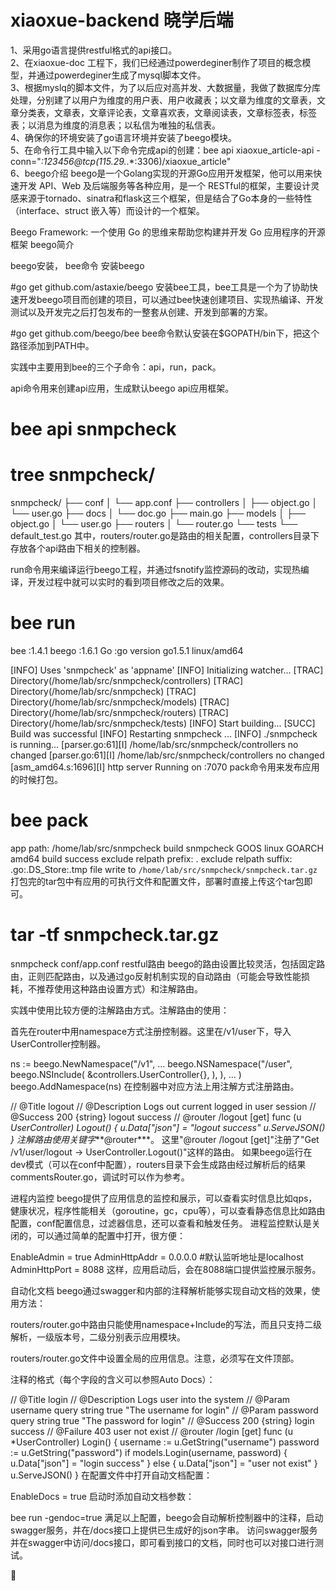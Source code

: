 # xiaoxue-backend 晓学后端  
1、采用go语言提供restful格式的api接口。    
2、在xiaoxue-doc 工程下，我们已经通过powerdeginer制作了项目的概念模型，并通过powerdeginer生成了mysql脚本文件。    
3、根据myslq的脚本文件，为了以后应对高并发、大数据量，我做了数据库分库处理，分别建了以用户为维度的用户表、用户收藏表；以文章为维度的文章表，文章分类表，文章表，文章评论表，文章喜欢表，文章阅读表，文章标签表，标签表；以消息为维度的消息表；以私信为唯独的私信表。   
4、确保你的环境安装了go语言环境并安装了beego模块。   
5、在命令行工具中输入以下命令完成api的创建：bee api xiaoxue_article-api -conn="*:123456@tcp(115.29.*.*:3306)/xiaoxue_article"   
6、beego介绍
beego是一个Golang实现的开源Go应用开发框架，他可以用来快速开发 API、Web 及后端服务等各种应用，是一个 RESTful的框架，主要设计灵感来源于tornado、sinatra和flask这三个框架，但是结合了Go本身的一些特性（interface、struct 嵌入等）而设计的一个框架。

Beego Framework:
一个使用 Go 的思维来帮助您构建并开发 Go 应用程序的开源框架
beego简介

beego安装， bee命令
安装beego

#go get github.com/astaxie/beego
安装bee工具，bee工具是一个为了协助快速开发beego项目而创建的项目，可以通过bee快速创建项目、实现热编译、开发测试以及开发完之后打包发布的一整套从创建、开发到部署的方案。

#go get github.com/beego/bee
bee命令默认安装在$GOPATH/bin下，把这个路径添加到PATH中。

实践中主要用到bee的三个子命令：api，run，pack。

api命令用来创建api应用，生成默认beego api应用框架。

# bee api snmpcheck
# tree snmpcheck/
snmpcheck/
├── conf
│   └── app.conf
├── controllers
│   ├── object.go
│   └── user.go
├── docs
│   └── doc.go
├── main.go
├── models
│   ├── object.go
│   └── user.go
├── routers
│   └── router.go
└── tests
└── default_test.go
其中，routers/router.go是路由的相关配置，controllers目录下存放各个api路由下相关的控制器。

run命令用来编译运行beego工程，并通过fsnotify监控源码的改动，实现热编译，开发过程中就可以实时的看到项目修改之后的效果。

# bee run
bee   :1.4.1
beego :1.6.1
Go    :go version go1.5.1 linux/amd64

[INFO] Uses 'snmpcheck' as 'appname'
[INFO] Initializing watcher...
[TRAC] Directory(/home/lab/src/snmpcheck/controllers)
[TRAC] Directory(/home/lab/src/snmpcheck)
[TRAC] Directory(/home/lab/src/snmpcheck/models)
[TRAC] Directory(/home/lab/src/snmpcheck/routers)
[TRAC] Directory(/home/lab/src/snmpcheck/tests)
[INFO] Start building...
[SUCC] Build was successful
[INFO] Restarting snmpcheck ...
[INFO] ./snmpcheck is running...
[parser.go:61][I] /home/lab/src/snmpcheck/controllers no changed 
[parser.go:61][I] /home/lab/src/snmpcheck/controllers no changed 
[asm_amd64.s:1696][I] http server Running on :7070
pack命令用来发布应用的时候打包。

# bee pack
app path: /home/lab/src/snmpcheck
build snmpcheck
GOOS linux GOARCH amd64
build success
exclude relpath prefix: .
exclude relpath suffix: .go:.DS_Store:.tmp
file write to `/home/lab/src/snmpcheck/snmpcheck.tar.gz`
打包完的tar包中有应用的可执行文件和配置文件，部署时直接上传这个tar包即可。

# tar -tf snmpcheck.tar.gz 
snmpcheck
conf/app.conf
restful路由
beego的路由设置比较灵活，包括固定路由，正则匹配路由，以及通过go反射机制实现的自动路由（可能会导致性能损耗，不推荐使用这种路由设置方式）和注解路由。

实践中使用比较方便的注解路由方式。注解路由的使用：

首先在router中用namespace方式注册控制器。这里在/v1/user下，导入UserController控制器。

ns := beego.NewNamespace("/v1",
    ...
    beego.NSNamespace("/user",
        beego.NSInclude(
            &controllers.UserController{},
        ),
    ),
    ...
)
beego.AddNamespace(ns)
在控制器中对应方法上用注解方式注册路由。

// @Title logout
// @Description Logs out current logged in user session
// @Success 200 {string} logout success
// @router /logout [get]
func (u *UserController) Logout() {
    u.Data["json"] = "logout success"
    u.ServeJSON()
}
注解路由使用关键字***@router***。
这里"@router /logout [get]"注册了"Get /v1/user/logout -> UserController.Logout()"这样的路由。
如果beego运行在dev模式（可以在conf中配置），routers目录下会生成路由经过解析后的结果commentsRouter.go，调试时可以作为参考。

进程内监控
beego提供了应用信息的监控和展示，可以查看实时信息比如qps，健康状况，程序性能相关（goroutine，gc，cpu等），可以查看静态信息比如路由配置，conf配置信息，过滤器信息，还可以查看和触发任务。
进程监控默认是关闭的，可以通过简单的配置中打开，很方便：

EnableAdmin = true
AdminHttpAddr = 0.0.0.0 #默认监听地址是localhost
AdminHttpPort = 8088
这样，应用启动后，会在8088端口提供监控展示服务。


自动化文档
beego通过swagger和内部的注释解析能够实现自动文档的效果，使用方法：

routers/router.go中路由只能使用namespace+Include的写法，而且只支持二级解析，一级版本号，二级分别表示应用模块。

routers/router.go文件中设置全局的应用信息。注意，必须写在文件顶部。

注释的格式（每个字段的含义可以参照Auto Docs）：

// @Title login
// @Description Logs user into the system
// @Param   username        query   string  true        "The username for login"
// @Param   password        query   string  true        "The password for login"
// @Success 200 {string} login success
// @Failure 403 user not exist
// @router /login [get]
func (u *UserController) Login() {
    username := u.GetString("username")
    password := u.GetString("password")
    if models.Login(username, password) {
        u.Data["json"] = "login success"
    } else {
        u.Data["json"] = "user not exist"
    }
    u.ServeJSON()
}
在配置文件中打开自动文档配置：

EnableDocs = true
启动时添加自动文档参数：

bee run -gendoc=true
满足以上配置，beego会自动解析控制器中的注释，启动swagger服务，并在/docs接口上提供已生成好的json字串。
访问swagger服务并在swagger中访问/docs接口，即可看到接口的文档，同时也可以对接口进行测试。


